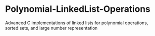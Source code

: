 # Polynomial-LinkedList-Operations
Advanced C implementations of linked lists for polynomial operations, sorted sets, and large number representation
